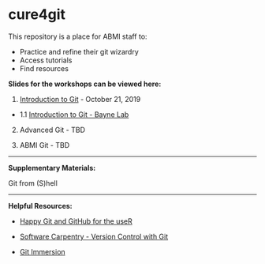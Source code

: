 # cure4git

This repository is a place for ABMI staff to:

+ Practice and refine their git wizardry
+ Access tutorials
+ Find resources

**Slides for the workshops can be viewed here:**

1. [Introduction to Git](https://ABbiodiversity.github.io/cure4git/cure4git-intro.html) - October 21, 2019

  + 1.1 [Introduction to Git - Bayne Lab](https://ABbiodiversity.github.io/cure4git/cure4git-Intro-BayneLab.html)

2. Advanced Git - TBD

3. ABMI Git - TBD

---

**Supplementary Materials:**

Git from (S)hell

---

**Helpful Resources:**

- [Happy Git and GitHub for the useR](https://happygitwithr.com/)

- [Software Carpentry - Version Control with Git](https://swcarpentry.github.io/git-novice/)

- [Git Immersion](http://gitimmersion.com/index.html)

